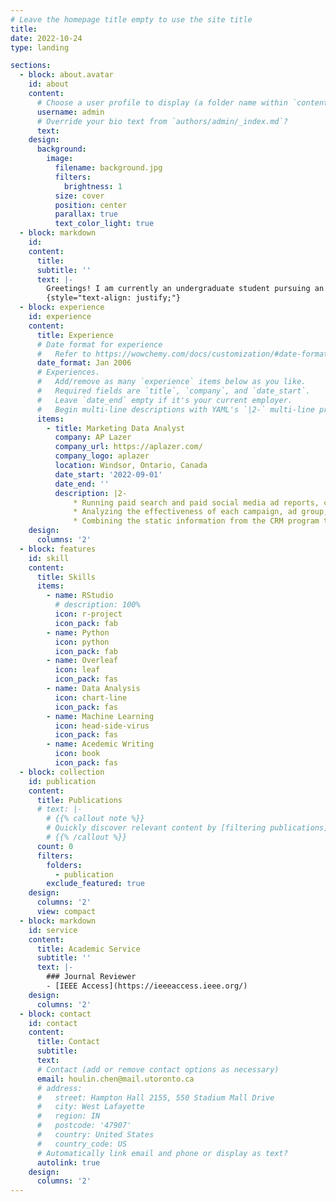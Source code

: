 ```yaml
---
# Leave the homepage title empty to use the site title
title:
date: 2022-10-24
type: landing

sections:
  - block: about.avatar
    id: about
    content:
      # Choose a user profile to display (a folder name within `content/authors/`)
      username: admin
      # Override your bio text from `authors/admin/_index.md`?
      text:  
    design:
      background:
        image:
          filename: background.jpg
          filters:
            brightness: 1
          size: cover
          position: center
          parallax: true
          text_color_light: true
  - block: markdown
    id: 
    content:
      title: 
      subtitle: ''
      text: |-
        Greetings! I am currently an undergraduate student pursuing an Honours B.S. degree in the [Faculty of Arts and Science](https://www.artsci.utoronto.ca/) at the [University of Toronto](https://www.utoronto.ca/), Toronto, ON, CA. As a visiting student, I spent my Summer 2021 at both [Renmin University of China](https://www.ruc.edu.cn/en) and [Nankai University](https://en.nankai.edu.cn/). Throughout my undergraduate research, I am engaging in multiple projects encompassing various aspects, such as Bayesian estimation for distributional differences, multiple linear regression for multivariate data analysis, and Monte Carlo approximations. Concurrently, I am undertaking an internship in marketing data analysis at [AP Lazer](https://aplazer.com/), Windsor, ON, CA. My research interests include Bayesian Statistics, Data Analysis, and Machine Learning. 
        {style="text-align: justify;"}
  - block: experience
    id: experience
    content:
      title: Experience
      # Date format for experience
      #   Refer to https://wowchemy.com/docs/customization/#date-format
      date_format: Jan 2006
      # Experiences.
      #   Add/remove as many `experience` items below as you like.
      #   Required fields are `title`, `company`, and `date_start`.
      #   Leave `date_end` empty if it's your current employer.
      #   Begin multi-line descriptions with YAML's `|2-` multi-line prefix.
      items:
        - title: Marketing Data Analyst
          company: AP Lazer
          company_url: https://aplazer.com/
          company_logo: aplazer
          location: Windsor, Ontario, Canada
          date_start: '2022-09-01'
          date_end: ''
          description: |2-
              * Running paid search and paid social media ad reports, calculating ROI, and making summary and comparison tables.
              * Analyzing the effectiveness of each campaign, ad group, and ad.
              * Combining the static information from the CRM program to provide a focused and simplified data table for the marketing team to improve the ads.
    design:
      columns: '2'
  - block: features
    id: skill
    content:
      title: Skills
      items:
        - name: RStudio
          # description: 100%
          icon: r-project
          icon_pack: fab
        - name: Python
          icon: python
          icon_pack: fab
        - name: Overleaf
          icon: leaf
          icon_pack: fas
        - name: Data Analysis
          icon: chart-line
          icon_pack: fas
        - name: Machine Learning
          icon: head-side-virus
          icon_pack: fas
        - name: Acedemic Writing
          icon: book
          icon_pack: fas
  - block: collection
    id: publication
    content:
      title: Publications
      # text: |-
        # {{% callout note %}}
        # Quickly discover relevant content by [filtering publications](./publication/).
        # {{% /callout %}}
      count: 0
      filters:
        folders:
          - publication
        exclude_featured: true
    design:
      columns: '2'
      view: compact
  - block: markdown
    id: service
    content:
      title: Academic Service
      subtitle: ''
      text: |-
        ### Journal Reviewer
        - [IEEE Access](https://ieeeaccess.ieee.org/)
    design:
      columns: '2'
  - block: contact
    id: contact
    content:
      title: Contact
      subtitle:
      text: 
      # Contact (add or remove contact options as necessary)
      email: houlin.chen@mail.utoronto.ca
      # address:
      #   street: Hampton Hall 2155, 550 Stadium Mall Drive
      #   city: West Lafayette
      #   region: IN
      #   postcode: '47907'
      #   country: United States
      #   country_code: US
      # Automatically link email and phone or display as text?
      autolink: true
    design:
      columns: '2'
---
```

